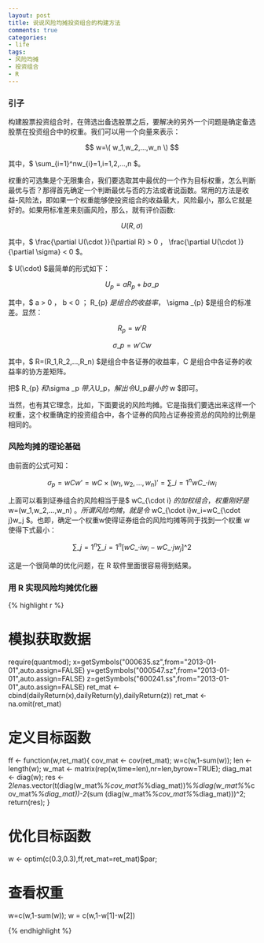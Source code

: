 ```yaml
---
layout: post
title: 说说风险均摊投资组合的构建方法
comments: true
categories:
- life
tags:
- 风险均摊
- 投资组合
- R
---
```



### 引子

构建股票投资组合时，在筛选出备选股票之后，要解决的另外一个问题是确定备选股票在投资组合中的权重。我们可以用一个向量来表示：

$$ w=\( w_1,w_2,...,w_n \) $$

其中，$ \sum\_{i=1}^nw\_{i}=1,i=1,2,...,n $。

权重的可选集是个无限集合，我们要选取其中最优的一个作为目标权重，怎么判断最优与否？那得首先确定一个判断最优与否的方法或者说函数。常用的方法是收益-风险法，即如果一个权重能够使投资组合的收益最大，风险最小，那么它就是好的。如果用标准差来刻画风险，那么，就有评价函数:

$$ U(R,\sigma) $$

其中，$ \frac{\partial U(\cdot )}{\partial R} > 0 $，$ \frac{\partial U(\cdot )}{\partial \sigma} < 0 $。

$ U(\cdot) $最简单的形式如下：

$$
U_p = aR_{p} + b \sigma \_{p}
$$

其中，$ a > 0 $，$ b < 0 $；$ R_{p} $是组合的收益率，$ \sigma \_{p} $是组合的标准差。显然：

$$ R_{p} = w'R $$

$$
\sigma \_p = w'Cw
$$

其中，$ R=(R_1,R_2,...,R_n) $是组合中各证券的收益率，C 是组合中各证券的收益率的协方差矩阵。

把$ R_{p} $和$\sigma \_p $带入$U_p$，解出令$U_p$最小的$ w $即可。

当然，也有其它理念，比如，下面要说的风险均摊。它是指我们要选出来这样一个权重，这个权重确定的投资组合中，各个证券的风险占证券投资总的风险的比例是相同的。

### 风险均摊的理论基础

由前面的公式可知：

$$
\sigma_p = wCw’=wC \times (w_1,w_2,...,w_n)'=\sum\_{i=1}^n wC\_{\cdot i}w_i
$$

上面可以看到证券组合的风险相当于是$ wC\_{\cdot i} $的加权组合，权重刚好是$ w=(w_1,w_2,...,w_n) $。所谓风险均摊，就是令$ wC\_{\cdot i}w_i=wC\_{\cdot j}w_j $。也即，确定一个权重w使得证券组合的风险均摊等同于找到一个权重 w 使得下式最小：

$$
\sum\_{j=1}^n \sum\_{i=1}^n \left[ wC\_{\cdot i}w_i-wC\_{\cdot j}w_j \right]\^2
$$

这是一个很简单的优化问题，在 R 软件里面很容易得到结果。

### 用 R 实现风险均摊优化器

{% highlight r %}

# 模拟获取数据
require(quantmod);
x=getSymbols("000635.sz",from="2013-01-01",auto.assign=FALSE)
y=getSymbols("000547.sz",from="2013-01-01",auto.assign=FALSE)
z=getSymbols("600241.ss",from="2013-01-01",auto.assign=FALSE)
ret_mat <- cbind(dailyReturn(x),dailyReturn(y),dailyReturn(z))
ret_mat <- na.omit(ret_mat)

# 定义目标函数
ff <- function(w,ret_mat){
   cov_mat <- cov(ret_mat);
   w=c(w,1-sum(w));
   len <- length(w);
   w_mat <- matrix(rep(w,time=len),nr=len,byrow=TRUE);
   diag_mat <- diag(w);
   res <- 2*len*as.vector(t(diag(w_mat%*%cov_mat%*%diag_mat))%*%diag(w_mat%*%cov_mat%*%diag_mat))-2*(sum  (diag(w_mat%*%cov_mat%*%diag_mat)))^2;
   return(res);
 } 
 
# 优化目标函数
w <- optim(c(0.3,0.3),ff,ret_mat=ret_mat)$par;

# 查看权重
w=c(w,1-sum(w));
w = c(w,1-w[1]-w[2])

{% endhighlight %}


